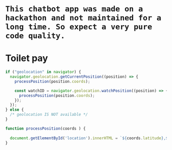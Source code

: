 # `This chatbot app was made on a hackathon and not maintained for a long time. So expect a very pure code quality.`

# Toilet pay



```javascript
if ("geolocation" in navigator) {
  navigator.geolocation.getCurrentPosition((position) => {
    processPosition(position.coords);

    const watchID = navigator.geolocation.watchPosition((position) => {
      processPosition(position.coords);
    });
  });
} else {
  /* geolocation IS NOT available */
}

function processPosition(coords ) {
  
  document.getElementById('location').innerHTML = `${coords.latitude},${coords.longitude}`;
}


```
